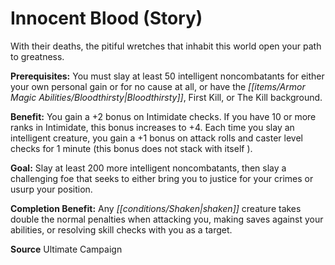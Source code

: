 ﻿---
cssclass: [feats]

---
# Innocent Blood (Story)

With their deaths, the pitiful wretches that inhabit this world open your path to greatness.

**Prerequisites:** You must slay at least 50 intelligent noncombatants for either your own personal gain or for no cause at all, or have the _[[items/Armor Magic Abilities/Bloodthirsty|Bloodthirsty]]_, First Kill, or The Kill background.

**Benefit:** You gain a +2 bonus on Intimidate checks. If you have 10 or more ranks in Intimidate, this bonus increases to +4. Each time you slay an intelligent creature, you gain a +1 bonus on attack rolls and caster level checks for 1 minute (this bonus does not stack with itself ).

**Goal:** Slay at least 200 more intelligent noncombatants, then slay a challenging foe that seeks to either bring you to justice for your crimes or usurp your position.

**Completion Benefit:** Any _[[conditions/Shaken|shaken]]_ creature takes double the normal penalties when attacking you, making saves against your abilities, or resolving skill checks with you as a target.

**Source** Ultimate Campaign